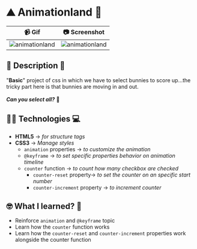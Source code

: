 # ⛰️ Animationland 🐇
📹️ Gif | 📷️ Screenshot
--------|----------------
![animationland](https://user-images.githubusercontent.com/13999498/193787947-d3ae496d-b419-49ac-b052-290189ecbb5d.gif) | ![animationland](https://user-images.githubusercontent.com/13999498/193788361-80c05378-a69b-4a83-8cdb-0e4d291a3300.png)


## 📝 Description 📖
"**Basic**" project of css in which we have to select bunnies to score up...the tricky part here is that bunnies are moving in and out.<br/><br/>**_Can you select all?_** 🤔 

## 👨‍💻 Technologies 💻️
- **HTML5** -> _for structure tags_
- **CSS3** -> _Manage styles_
  - `animation` properties -> _to customize the animation_
  - `@keyframe` -> _to set specific properties behavior on animation timeline_
  - `counter` function -> _to count how many checkbox are checked_
    - `counter-reset` property-> _to set the counter on an specific start number_
    - `counter-increment` property -> _to increment counter_

## 🤓 What I learned? 🧠
- Reinforce  `animation` and `@keyframe` topic
- Learn how the `counter` function works
 - Learn how the `counter-reset` and `counter-increment` properties work alongside the counter function
